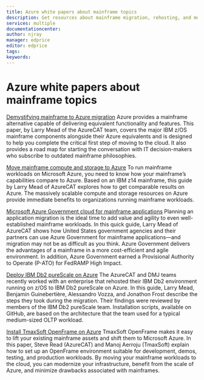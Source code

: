 ```yaml
---
title: Azure white papers about mainframe topics
description: Get resources about mainframe migration, rehosting, and moving IBM Z-based systemsto Microsoft Azure.
services: multiple
documentationcenter:
author: njray
manager: edprice
editor: edprice
tags:
keywords:
---
```

# Azure white papers about mainframe topics

[Demystifying mainframe to Azure migration](https://azure.microsoft.com/resources/demystifying-mainframe-to-azure-migration/)
Azure provides a mainframe alternative capable of delivering equivalent functionality and features. This paper, by Larry Mead of the AzureCAT team, covers the major IBM z/OS mainframe components alongside their Azure equivalents and is designed to help you complete the critical first step of moving to the cloud. It also provides a road map for starting the conversation with IT decision-makers who subscribe to outdated mainframe philosophies.

[Move mainframe compute and storage to Azure](https://azure.microsoft.com/resources/move-mainframe-compute-and-storage-to-azure/)
To run mainframe workloads on Microsoft Azure, you need to know how your mainframe’s capabilities compare to Azure. Based on an IBM z14 mainframe, this guide by Larry Mead of AzureCAT explores how to get comparable results on Azure. The massively scalable compute and storage resources on Azure provide immediate benefits to organizations running mainframe workloads.

[Microsoft Azure Government cloud for mainframe applications](https://azure.microsoft.com/resources/microsoft-azure-government-cloud-for-mainframe-applications/)
Planning an application migration is the ideal time to add value and agility to even well-established mainframe workloads. In this quick guide, Larry Mead of AzureCAT shows how United States government agencies and their partners can use Azure Government for mainframe applications—and migration may not be as difficult as you think. Azure Government delivers the advantages of a mainframe in a more cost-efficient and agile environment. In addition, Azure Government earned a Provisional Authority to Operate (P-ATO) for FedRAMP High Impact.

[Deploy IBM Db2 pureScale on Azure](https://azure.microsoft.com/resources/deploy-ibm-db2-purescale-on-azure/)
The AzureCAT and DMJ teams recently worked with an enterprise that rehosted their IBM Db2 environment running on z/OS to IBM Db2 pureScale on Azure. In this guide, Larry Mead, Benjamin Guinebertière, Alessandro Vozza, and Jonathon Frost describe the steps they took during the migration. Their findings were reviewed by members of the IBM Db2 pureScale team. Installation scripts, available on GitHub, are based on the architecture that the team used for a typical medium-sized OLTP workload.

[Install TmaxSoft OpenFrame on Azure](https://azure.microsoft.com/resources/install-tmaxsoft-openframe-on-azure/)
TmaxSoft OpenFrame makes it easy to lift your existing mainframe assets and shift them to Microsoft Azure. In this paper, Steve Read (AzureCAT) and Manoj Aerroju (TmaxSoft) explain how to set up an OpenFrame environment suitable for development, demos, testing, and production workloads. By moving your mainframe workloads to the cloud, you can modernize your infrastructure, benefit from the scale of Azure, and minimize drawbacks associated with mainframes.